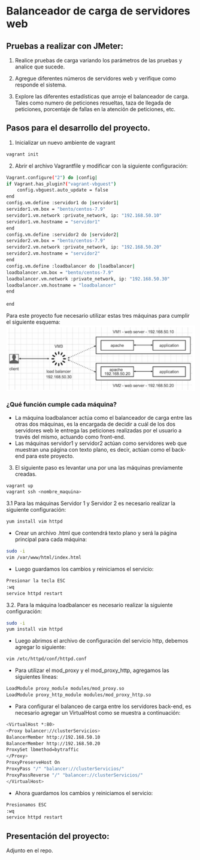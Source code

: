 # Balanceador de carga de servidores web <Apache mod_proxy_balancer>

## Pruebas a realizar con JMeter:

1. Realice pruebas de carga variando los parámetros de las pruebas y analice
que sucede.

2. Agregue diferentes números de servidores web y verifique como responde el
sistema.

3. Explore las diferentes estadísticas que arroje el balanceador de carga. Tales
como numero de peticiones resueltas, taza de llegada de peticiones, porcentaje de fallas en la atención de peticiones, etc.

## Pasos para el desarrollo del proyecto.

1. Inicializar un nuevo ambiente de vagrant

```bash
vagrant init
```
2. Abrir el archivo Vagrantfile y modificar con la siguiente configuración:

```bash
Vagrant.configure("2") do |config|
if Vagrant.has_plugin?("vagrant-vbguest")
    config.vbguest.auto_update = false 
end
config.vm.define :servidor1 do |servidor1|
servidor1.vm.box = "bento/centos-7.9"
servidor1.vm.network :private_network, ip: "192.168.50.10"
servidor1.vm.hostname = "servidor1"
end
config.vm.define :servidor2 do |servidor2|
servidor2.vm.box = "bento/centos-7.9"
servidor2.vm.network :private_network, ip: "192.168.50.20"
servidor2.vm.hostname = "servidor2"
end
config.vm.define :loadbalancer do |loadbalancer|
loadbalancer.vm.box = "bento/centos-7.9"
loadbalancer.vm.network :private_network, ip: "192.168.50.30"
loadbalancer.vm.hostname = "loadbalancer"
end

end
```
Para este proyecto fue necesario utilizar estas tres máquinas para cumplir el siguiente esquema:
![Esquema para el balanceador de carga de servidores web](Img.png)

### ¿Qué función cumple cada máquina?
* La máquina loadbalancer actúa como el balanceador de carga entre las otras dos máquinas, es la encargada de decidir a cuál
de los dos servidores web le entrega las peticiones realizadas por el usuario a través del mismo, actuando como front-end.
* Las máquinas servidor1 y servidor2 actúan como servidores web que muestran una página con texto plano, es decir, actúan como el back-end para este proyecto.

3. El siguiente paso es levantar una por una las máquinas previamente creadas.

```bash
vagrant up 
vagrant ssh <nombre_maquina>
```

3.1 Para las máquinas Servidor 1 y Servidor 2 es necesario realizar la siguiente configuración:

```bash
yum install vim httpd
```
- Crear un archivo .html que contendrá texto plano y será la página principal para cada máquina:
```bash
sudo -i
vim /var/www/html/index.html
```
- Luego guardamos los cambios y reiniciamos el servicio:

```bash
Presionar la tecla ESC
:wq
service httpd restart
```
3.2. Para la máquina loadbalancer es necesario realizar la siguiente configuración:

```bash
sudo -i
yum install vim httpd
```
- Luego abrimos el archivo de configuración del servicio http, debemos agregar lo siguiente:

```bash
vim /etc/httpd/conf/httpd.conf
```
- Para utilizar el mod_proxy y el mod_proxy_http, agregamos las siguientes líneas:

```bash
LoadModule proxy_module modules/mod_proxy.so
LoadModule proxy_http_module modules/mod_proxy_http.so
```

- Para configurar el balanceo de carga entre los servidores back-end, es necesario agregar un VirtualHost como se muestra a continuación:

```bash
<VirtualHost *:80>
<Proxy balancer://clusterServicios>
BalancerMember http://192.168.50.10
BalancerMember http://192.168.50.20
ProxySet lbmethod=bytraffic
</Proxy>
ProxyPreserveHost On
ProxyPass "/" "balancer://clusterServicios/"
ProxyPassReverse "/" "balancer://clusterServicios/"
</VirtualHost>
```
- Ahora guardamos los cambios y reiniciamos el servicio:

```bash
Presionamos ESC
:wq
service httpd restart
```
## Presentación del proyecto:
Adjunto en el repo.